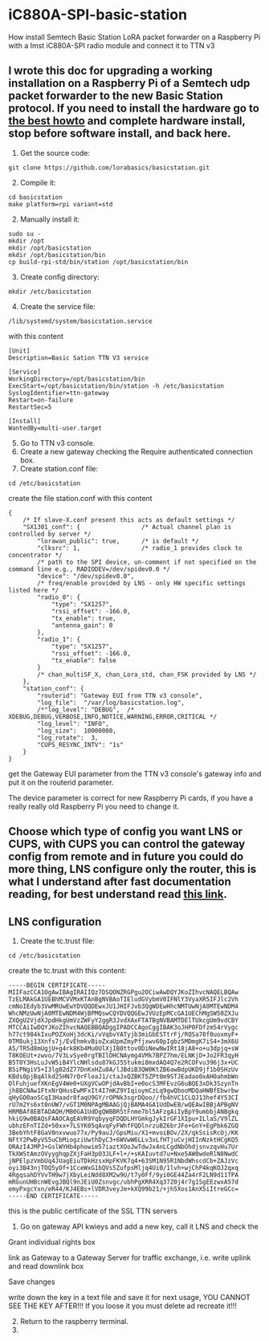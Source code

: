 # iC880A-SPI-basic-station
How install Semtech Basic Station LoRA packet forwarder on a Raspberry Pi with a Imst iC880A-SPI radio module and connect it to TTN v3

## I wrote this doc for upgrading a working installation on a Raspberry Pi of a Semtech udp packet forwarder to the new Basic Station protocol. If you need to install the hardware go to [the best howto](https://github.com/ttn-zh/ic880a-gateway/wiki) and complete hardware install, stop before software install, and back here.

1. Get the source code:
```
git clone https://github.com/lorabasics/basicstation.git
```
2. Compile it:
```
cd basicstation
make platform=rpi variant=std
```
2. Manually install it:
```
sudo su -
mkdir /opt
mkdir /opt/basicstation
mkdir /opt/basicstation/bin
cp build-rpi-std/bin/station /opt/basicstation/bin
```
3. Create config directory:
```
mkdir /etc/basicstation
```
4. Create the service file:
```
/lib/systemd/system/basicstation.service
```
with this content
```
[Unit]
Description=Basic Sation TTN V3 service

[Service]
WorkingDirectory=/opt/basicstation/bin
ExecStart=/opt/basicstation/bin/station -h /etc/basicstation
SyslogIdentifier=ttn-gateway
Restart=on-failure
RestartSec=5

[Install]
WantedBy=multi-user.target
```

5. Go to TTN v3 console.
6. Create a new gateway checking the Require authenticated connection box.
7. Create station.conf file:
```
cd /etc/basicstation 
```
create the file station.conf with this content
```
{
    /* If slave-X.conf present this acts as default settings */
    "SX1301_conf": {                 /* Actual channel plan is controlled by server */
        "lorawan_public": true,      /* is default */
        "clksrc": 1,                 /* radio_1 provides clock to concentrator */
        /* path to the SPI device, un-comment if not specified on the command line e.g., RADIODEV=/dev/spidev0.0 */
        "device": "/dev/spidev0.0",
        /* freq/enable provided by LNS - only HW specific settings listed here */
        "radio_0": {
            "type": "SX1257",
            "rssi_offset": -166.0,
            "tx_enable": true,
            "antenna_gain": 0
        },
        "radio_1": {
            "type": "SX1257",
            "rssi_offset": -166.0,
            "tx_enable": false
        }
        /* chan_multiSF_X, chan_Lora_std, chan_FSK provided by LNS */
    },
    "station_conf": {
        "routerid": "Gateway EUI from TTN v3 console",
        "log_file":  "/var/log/basicstation.log",
        /*"log_level": "DEBUG",  /* XDEBUG,DEBUG,VERBOSE,INFO,NOTICE,WARNING,ERROR,CRITICAL */
        "log_level": "INFO",
        "log_size":  10000000,
        "log_rotate":  3,
        "CUPS_RESYNC_INTV": "1s"
    }
}
```
get the Gateway EUI parameter from the TTN v3 console's gateway info and put it on the routerid parameter.

The device parameter is correct for new Raspberry Pi cards, if you have a really really old Raspberry Pi you need to change it.

## Choose which type of config you want LNS or CUPS, with CUPS you can control the gateway config from remote and in future you could do more thing, LNS configure only the router, this is what I understand after fast documentation reading, for best understand read [this link](https://doc.sm.tc/station/tcproto.html).

## LNS configuration

1. Create the tc.trust file:
```
cd /etc/basicstation 
```
create the tc.trust with this content:
```
-----BEGIN CERTIFICATE-----
MIIFazCCA1OgAwIBAgIRAIIQz7DSQONZRGPgu2OCiwAwDQYJKoZIhvcNAQELBQAw
TzELMAkGA1UEBhMCVVMxKTAnBgNVBAoTIEludGVybmV0IFNlY3VyaXR5IFJlc2Vh
cmNoIEdyb3VwMRUwEwYDVQQDEwxJU1JHIFJvb3QgWDEwHhcNMTUwNjA0MTEwNDM4
WhcNMzUwNjA0MTEwNDM4WjBPMQswCQYDVQQGEwJVUzEpMCcGA1UEChMgSW50ZXJu
ZXQgU2VjdXJpdHkgUmVzZWFyY2ggR3JvdXAxFTATBgNVBAMTDElTUkcgUm9vdCBY
MTCCAiIwDQYJKoZIhvcNAQEBBQADggIPADCCAgoCggIBAK3oJHP0FDfzm54rVygc
h77ct984kIxuPOZXoHj3dcKi/vVqbvYATyjb3miGbESTtrFj/RQSa78f0uoxmyF+
0TM8ukj13Xnfs7j/EvEhmkvBioZxaUpmZmyPfjxwv60pIgbz5MDmgK7iS4+3mX6U
A5/TR5d8mUgjU+g4rk8Kb4Mu0UlXjIB0ttov0DiNewNwIRt18jA8+o+u3dpjq+sW
T8KOEUt+zwvo/7V3LvSye0rgTBIlDHCNAymg4VMk7BPZ7hm/ELNKjD+Jo2FR3qyH
B5T0Y3HsLuJvW5iB4YlcNHlsdu87kGJ55tukmi8mxdAQ4Q7e2RCOFvu396j3x+UC
B5iPNgiV5+I3lg02dZ77DnKxHZu8A/lJBdiB3QW0KtZB6awBdpUKD9jf1b0SHzUv
KBds0pjBqAlkd25HN7rOrFleaJ1/ctaJxQZBKT5ZPt0m9STJEadao0xAH0ahmbWn
OlFuhjuefXKnEgV4We0+UXgVCwOPjdAvBbI+e0ocS3MFEvzG6uBQE3xDk3SzynTn
jh8BCNAw1FtxNrQHusEwMFxIt4I7mKZ9YIqioymCzLq9gwQbooMDQaHWBfEbwrbw
qHyGO0aoSCqI3Haadr8faqU9GY/rOPNk3sgrDQoo//fb4hVC1CLQJ13hef4Y53CI
rU7m2Ys6xt0nUW7/vGT1M0NPAgMBAAGjQjBAMA4GA1UdDwEB/wQEAwIBBjAPBgNV
HRMBAf8EBTADAQH/MB0GA1UdDgQWBBR5tFnme7bl5AFzgAiIyBpY9umbbjANBgkq
hkiG9w0BAQsFAAOCAgEAVR9YqbyyqFDQDLHYGmkgJykIrGF1XIpu+ILlaS/V9lZL
ubhzEFnTIZd+50xx+7LSYK05qAvqFyFWhfFQDlnrzuBZ6brJFe+GnY+EgPbk6ZGQ
3BebYhtF8GaV0nxvwuo77x/Py9auJ/GpsMiu/X1+mvoiBOv/2X/qkSsisRcOj/KK
NFtY2PwByVS5uCbMiogziUwthDyC3+6WVwW6LLv3xLfHTjuCvjHIInNzktHCgKQ5
ORAzI4JMPJ+GslWYHb4phowim57iaztXOoJwTdwJx4nLCgdNbOhdjsnvzqvHu7Ur
TkXWStAmzOVyyghqpZXjFaH3pO3JLF+l+/+sKAIuvtd7u+Nxe5AW0wdeRlN8NwdC
jNPElpzVmbUq4JUagEiuTDkHzsxHpFKVK7q4+63SM1N95R1NbdWhscdCb+ZAJzVc
oyi3B43njTOQ5yOf+1CceWxG1bQVs5ZufpsMljq4Ui0/1lvh+wjChP4kqKOJ2qxq
4RgqsahDYVvTH9w7jXbyLeiNdd8XM2w9U/t7y0Ff/9yi0GE44Za4rF2LN9d11TPA
mRGunUHBcnWEvgJBQl9nJEiU0Zsnvgc/ubhPgXRR4Xq37Z0j4r7g1SgEEzwxA57d
emyPxgcYxn/eR44/KJ4EBs+lVDR3veyJm+kXQ99b21/+jh5Xos1AnX5iItreGCc=
-----END CERTIFICATE-----
```

this is the public certificate of the SSL TTN servers

1. Go on gateway API kwìeys and add a new key, call it LNS and check the

Grant individual rights box

link as Gateway to a Gateway Server for traffic exchange, i.e. write uplink and read downlink box

Save changes

write down the key in a text file and save it for next usage, YOU CANNOT SEE THE KEY AFTER!!! If you loose it you must delete ad recreate it!!!

2. Return to the raspberry terminal.
3. 
